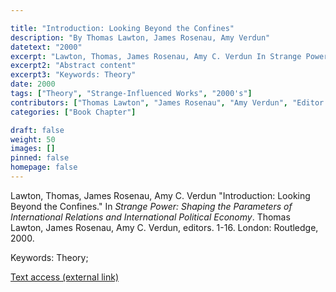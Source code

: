 ```yaml
---

title: "Introduction: Looking Beyond the Confines"
description: "By Thomas Lawton, James Rosenau, Amy Verdun"
datetext: "2000"
excerpt: "Lawton, Thomas, James Rosenau, Amy C. Verdun In Strange Power: Shaping the Parameters of International Relations and International Political Economy. Thomas Lawton, James Rosenau, Amy C. Verdun, editors. 1-16. London: Routledge, 2000."
excerpt2: "Abstract content"
excerpt3: "Keywords: Theory"
date: 2000
tags: ["Theory", "Strange-Influenced Works", "2000's"]
contributors: ["Thomas Lawton", "James Rosenau", "Amy Verdun", "Editor: Thomas Lawton", "Editor: James Rosenau", "Editor: Amy C. Verdun"]
categories: ["Book Chapter"]

draft: false
weight: 50
images: []
pinned: false
homepage: false
---
```


Lawton, Thomas, James Rosenau, Amy C. Verdun "Introduction: Looking Beyond the Confines." In *Strange Power: Shaping the Parameters of International Relations and International Political Economy*. Thomas Lawton, James Rosenau, Amy C. Verdun, editors. 1-16. London: Routledge, 2000.

Keywords: Theory; 

[Text access (external link)](https://www.worldcat.org/title/1022846081)
